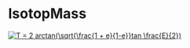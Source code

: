 # IsotopMass

<a href="https://www.codecogs.com/eqnedit.php?latex=T&space;=&space;2&space;arctan(\sqrt{\frac{1&space;&plus;&space;e}{1-e}}tan&space;\frac{E}{2})" target="_blank"><img src="https://latex.codecogs.com/gif.latex?T&space;=&space;2&space;arctan(\sqrt{\frac{1&space;&plus;&space;e}{1-e}}tan&space;\frac{E}{2})" title="T = 2 arctan(\sqrt{\frac{1 + e}{1-e}}tan \frac{E}{2})" /></a>
